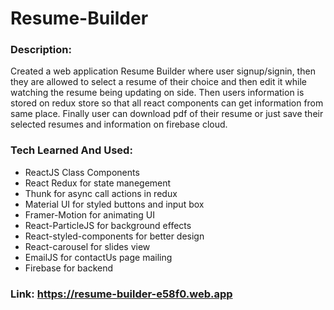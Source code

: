 # Resume-Builder


### Description:
Created a web application Resume Builder where user signup/signin, then they are allowed to select a resume of their choice and then edit it while watching the resume being updating on side. Then users information is stored on redux store so that all react components can get information from same place. Finally user can download pdf of their resume or just save their selected resumes and information on firebase cloud.

### Tech Learned And Used:
- ReactJS Class Components
- React Redux for state manegement
- Thunk for async call actions in redux 
- Material UI for styled buttons and input box
- Framer-Motion for animating UI
- React-ParticleJS for background effects
- React-styled-components for better design 
- React-carousel for slides view 
- EmailJS for contactUs page mailing
- Firebase for backend

### Link: https://resume-builder-e58f0.web.app
